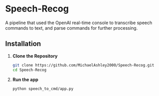 # Speech-Recog
A pipeline that used the OpenAI real-time console to transcribe speech commands to text, and parse commands for further processing.


## Installation

1. **Clone the Repository**

   ```bash
   git clone https://github.com/MichaelAshley2000/Speech-Recog.git
   cd Speech-Recog

2. **Run the app**

   ```bash 
   python speech_to_cmd/app.py